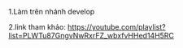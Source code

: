 1.Làm trên nhánh develop

2.link tham khảo: https://youtube.com/playlist?list=PLWTu87GngvNwRxrFZ_wbxfvHHed14H5RC
